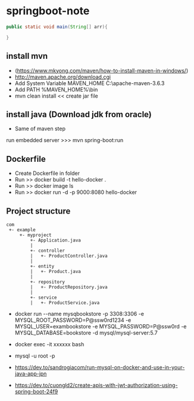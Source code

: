 # springboot-note
```java
public static void main(String[] arr){

}
```


## install mvn 
- (https://www.mkyong.com/maven/how-to-install-maven-in-windows/)
- http://maven.apache.org/download.cgi
- Add System Variable MAVEN_HOME  C:\apache-maven-3.6.3
- Add PATH %MAVEN_HOME%\bin
- mvn clean install  << create jar file

## install java (Download jdk from oracle)
- Same of maven step

run embedded server >>> mvn spring-boot:run

## Dockerfile
- Create Dockerfile in folder
- Run >> docker build -t hello-docker .
- Run >> docker image ls
- Run >> docker run -d -p 9000:8080 hello-docker




## Project structure
```
com
 +- example
     +- myproject
         +- Application.java
         |
         +- controller
         |   +- ProductController.java      
         |
         +- entity
         |   +- Product.java   
         |
         +- repository
         |   +- ProductRepository.java
         |
         +- service
         |   +- ProductService.java
```

- docker run --name mysqbookstore -p 3308:3306 -e MYSQL_ROOT_PASSWORD=P@ssw0rd1234 -e MYSQL_USER=exambookstore -e MYSQL_PASSWORD=P@ssw0rd -e MYSQL_DATABASE=bookstore -d mysql/mysql-server:5.7
- docker exec -it xxxxxx bash
- mysql -u root -p


- https://dev.to/sandrogiacom/run-mysql-on-docker-and-use-in-your-java-app-jpn
- https://dev.to/cuongld2/create-apis-with-jwt-authorization-using-spring-boot-24f9
